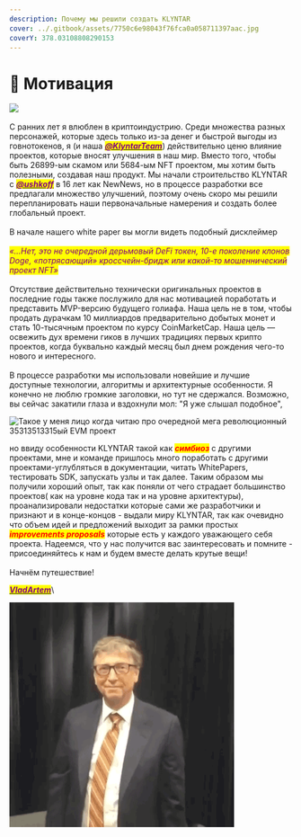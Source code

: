 ```yaml
---
description: Почему мы решили создать KLYNTAR
cover: ../.gitbook/assets/7750c6e98043f76fca0a058711397aac.jpg
coverY: 378.03108808290153
---
```


# 🎯 Мотивация

![](../.gitbook/assets/KLY\_LOGO.png)

С ранних лет я влюблен в криптоиндустрию. Среди множества разных персонажей, которые здесь только из-за денег и быстрой выгоды из говнотокенов, я (и наша [_<mark style="color:purple;">**@KlyntarTeam**</mark>_](https://github.com/KlyntarTeam)) действительно ценю влияние проектов, которые вносят улучшения в наш мир. Вместо того, чтобы быть 26899-ым скамом или 5684-ым NFT проектом, мы хотим быть полезными, создавая наш продукт. Мы начали строительство KLYNTAR с [_<mark style="color:purple;">**@ushkoff**</mark>_](https://github.com/ushkoff) в 16 лет как NewNews, но в процессе разработки все предлагали множество улучшений, поэтому очень скоро мы решили перепланировать наши первоначальные намерения и создать более глобальный проект.\
\
В начале нашего white paper вы могли видеть подобный дисклеймер\
\
_<mark style="color:purple;">«...Нет, это не очередной дерьмовый DeFi токен, 10-е поколение клонов Doge, «потрясающий» кроссчейн-бридж или какой-то мошеннический проект NFT»</mark>_\
\
Отсутствие действительно технически оригинальных проектов в последние годы также послужило для нас мотивацией поработать и представить MVP-версию будущего голиафа. Наша цель не в том, чтобы продать дурачкам 10 миллиардов предварительно добытых монет и стать 10-тысячным проектом по курсу CoinMarketCap. Наша цель — освежить дух времени гиков в лучших традициях первых крипто проектов, когда буквально каждый месяц был днем рождения чего-то нового и интересного.\
\
В процессе разработки мы использовали новейшие и лучшие доступные технологии, алгоритмы и архитектурные особенности. Я конечно не люблю громкие заголовки, но тут не сдержался. Возможно, вы сейчас закатили глаза и вздохнули мол: "Я уже слышал подобное",&#x20;

![Такое у меня лицо когда читаю про очередной мега революционный 35313513315ый EVM проект](https://highload.today/wp-content/uploads/2021/08/TRW7.gif)

но ввиду особенности KLYNTAR такой как _<mark style="color:red;">**симбиоз**</mark>_ с другими проектами, мне и команде пришлось много поработать с другими проектами-углубляться в документации, читать WhitePapers, тестировать SDK, запускать узлы и так далее. Таким образом мы получили хороший опыт, так как поняли от чего страдает большинство проектов( как на уровне кода так и на уровне архитектуры), проанализировали недостатки которые сами же разработчики и признают и в конце-концов - выдали миру KLYNTAR, так как очевидно что объем идей и предложений выходит за рамки простых _<mark style="color:red;">**improvements proposals**</mark>_ которые есть у каждого уважающего себя проекта. Надеемся, что у нас получится вас заинтересовать и помните - присоединяйтесь к нам и будем вместе делать крутые вещи!\
\
Начнём путешествие!

[_<mark style="color:purple;">**VladArtem**</mark>_](https://github.com/VladChernenko)\


![](../.gitbook/assets/7Lvo.gif)
